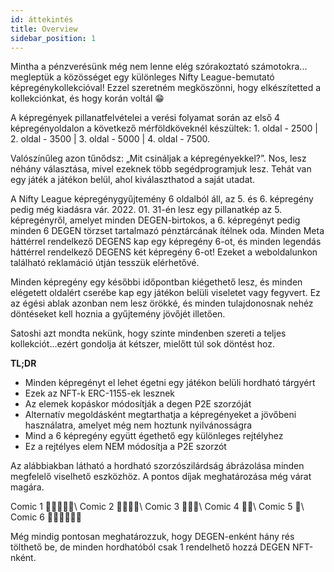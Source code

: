 ```yaml
---
id: áttekintés
title: Overview
sidebar_position: 1
---
```


Mintha a pénzverésünk még nem lenne elég szórakoztató számotokra... megleptük a közösséget egy különleges Nifty League-bemutató képregénykollekcióval! Ezzel szeretném megköszönni, hogy elkészítetted a kollekciónkat, és hogy korán voltál 😁

A képregények pillanatfelvételei a verési folyamat során az első 4 képregényoldalon a következő mérföldköveknél készültek: 1. oldal - 2500 | 2. oldal - 3500 | 3. oldal - 5000 | 4. oldal - 7500.

Valószínűleg azon tűnődsz: „Mit csináljak a képregényekkel?”. Nos, lesz néhány választása, mivel ezeknek több segédprogramjuk lesz. Tehát van egy játék a játékon belül, ahol kiválaszthatod a saját utadat.

A Nifty League képregénygyűjtemény 6 oldalból áll, az 5. és 6. képregény pedig még kiadásra vár. 2022. 01. 31-én lesz egy pillanatkép az 5. képregényről, amelyet minden DEGEN-birtokos, a 6. képregényt pedig minden 6 DEGEN törzset tartalmazó pénztárcának ítélnek oda. Minden Meta háttérrel rendelkező DEGENS kap egy képregény 6-ot, és minden legendás háttérrel rendelkező DEGENS két képregény 6-ot! Ezeket a weboldalunkon található reklamáció útján tesszük elérhetővé.

Minden képregény egy későbbi időpontban kiégethető lesz, és minden elégetett oldalért cserébe kap egy játékon belüli viseletet vagy fegyvert. Ez az égési ablak azonban nem lesz örökké, és minden tulajdonosnak nehéz döntéseket kell hoznia a gyűjtemény jövőjét illetően.

Satoshi azt mondta nekünk, hogy szinte mindenben szereti a teljes kollekciót…ezért gondolja át kétszer, mielőtt túl sok döntést hoz.

**TL;DR**

- Minden képregényt el lehet égetni egy játékon belüli hordható tárgyért
- Ezek az NFT-k ERC-1155-ek lesznek
- Az elemek kopáskor módosítják a degen P2E szorzóját
- Alternatív megoldásként megtarthatja a képregényeket a jövőbeni használatra, amelyet még nem hoztunk nyilvánosságra
- Mind a 6 képregény együtt égethető egy különleges rejtélyhez
- Ez a rejtélyes elem NEM módosítja a P2E szorzót

Az alábbiakban látható a hordható szorzószilárdság ábrázolása minden megfelelő viselhető eszközhöz. A pontos díjak meghatározása még várat magára.

Comic 1 💪💪💪💪💪\ Comic 2 💪💪💪💪\ Comic 3 💪💪💪\ Comic 4 💪💪\ Comic 5 💪\ Comic 6 💪💪💪💪💪💪


Még mindig pontosan meghatározzuk, hogy DEGEN-enként hány rés tölthető be, de minden hordhatóból csak 1 rendelhető hozzá DEGEN NFT-nként. 
